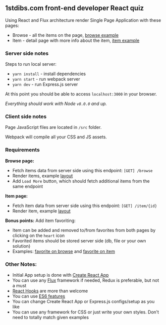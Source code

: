 ## 1stdibs.com front-end developer React quiz

Using React and Flux architecture render Single Page Application with these pages:
- Browse - all the items on the page, [browse example](./examples/browse.png)
- Item - detail page with more info about the item, [item example](./examples/item.png)

### Server side notes
Steps to run local server:
- `yarn install` - install dependencies
- `yarn start` - run webpack server
- `yarn dev` - run Express.js server

At this point you should be able to access `localhost:3000` in your browser.

*Everything should work with Node `v8.0.0` and up.*

### Client side notes
Page JavaScript files are located in `/src` folder.

Webpack will compile all your CSS and JS assets.

### Requirements
**Browse page:**

- Fetch items data from server side using this endpoint: `[GET] /browse`
- Render items, example [layout](./examples/browse.png)
- Add `Load More` button, which should fetch additional items from the same endpoint

**Item page:**

- Fetch item data from server side using this endpoint: `[GET] /item/{id}`
- Render item, example [layout](./examples/item.png)

**Bonus points:**
Add item favoriting:
- Item can be added and removed to/from favorites from both pages by clicking on the `heart` icon
- Favorited items should be stored server side (db, file or your own solution)
- Examples: [favorite on browse](./examples/favorite-browse.png) and [favorite on item](./examples/favorite-item.png)

### Other Notes:
- Initial App setup is done with [Create React App](https://github.com/facebookincubator/create-react-app)
- You can use any [Flux](https://facebook.github.io/flux/) framework if needed, Redux is preferable, but not a must
- [React Hooks](https://reactjs.org/docs/hooks-intro.html) are more than welcome
- You can use [ES6 features](https://github.com/facebookincubator/create-react-app/blob/master/packages/react-scripts/template/README.md#supported-language-features-and-polyfills)
- You can change Create React App or Express.js configs/setup as you like
- You can use any framework for CSS or just write your own styles. Don't need to totally match given examples
